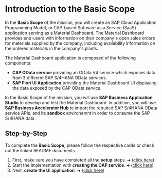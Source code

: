 # Introduction to the Basic Scope 
In the **Basic Scope** of the mission, you will create an SAP Cloud Application Programming Model, or CAP-based Software as a Service (SaaS) application serving as a Material Dashboard. The Material Dashboard provides end-users with information on their company's open sales orders for materials supplied by the company, including availability information on the ordered materials in the company's plants.

The Material Dashboard application is composed of the following components:
- **CAP OData service** providing an OData V4 service which exposes data from 3 different SAP S/4HANA OData services.
- **SAP Fiori UI Application** providing the Material Dashboard UI displaying the data exposed by the CAP OData service. 

In the Basic Scope of the mission, you will use **SAP Business Application Studio** to develop and test the Material Dashboard. In addition, you will use **SAP Business Accelerator Hub** to import the required SAP S/4HANA OData service APIs, and its **sandbox** environemnt in order to consume the SAP S/4HANA data.

## Step-by-Step
To complete the **Basic Scope**, please follow the respective cards or check out the linked README documents. 

1. First, make sure you have completed all the **setup** steps. ➜ ([click here](../../2-setup/README.md))
2. Start the implementation with **creating the CAP service**. ➜ ([click here](../1-create-service/README.md))
3. Next, **create the UI application**. ➜ ([click here](../2-create-ui-application/README.md))
